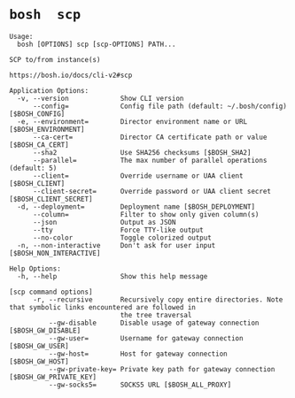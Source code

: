 # `bosh  scp `

    Usage:
      bosh [OPTIONS] scp [scp-OPTIONS] PATH...
    
    SCP to/from instance(s)
    
    https://bosh.io/docs/cli-v2#scp
    
    Application Options:
      -v, --version             Show CLI version
          --config=             Config file path (default: ~/.bosh/config) [$BOSH_CONFIG]
      -e, --environment=        Director environment name or URL [$BOSH_ENVIRONMENT]
          --ca-cert=            Director CA certificate path or value [$BOSH_CA_CERT]
          --sha2                Use SHA256 checksums [$BOSH_SHA2]
          --parallel=           The max number of parallel operations (default: 5)
          --client=             Override username or UAA client [$BOSH_CLIENT]
          --client-secret=      Override password or UAA client secret [$BOSH_CLIENT_SECRET]
      -d, --deployment=         Deployment name [$BOSH_DEPLOYMENT]
          --column=             Filter to show only given column(s)
          --json                Output as JSON
          --tty                 Force TTY-like output
          --no-color            Toggle colorized output
      -n, --non-interactive     Don't ask for user input [$BOSH_NON_INTERACTIVE]
    
    Help Options:
      -h, --help                Show this help message
    
    [scp command options]
          -r, --recursive       Recursively copy entire directories. Note that symbolic links encountered are followed in
                                the tree traversal
              --gw-disable      Disable usage of gateway connection [$BOSH_GW_DISABLE]
              --gw-user=        Username for gateway connection [$BOSH_GW_USER]
              --gw-host=        Host for gateway connection [$BOSH_GW_HOST]
              --gw-private-key= Private key path for gateway connection [$BOSH_GW_PRIVATE_KEY]
              --gw-socks5=      SOCKS5 URL [$BOSH_ALL_PROXY]
